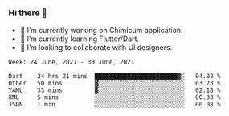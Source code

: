 ### Hi there 👋

<!--
**devcat37/devcat37** is a ✨ _special_ ✨ repository because its `README.md` (this file) appears on your GitHub profile.-->


- 🔭 I’m currently working on Chimicum application.
- 🌱 I’m currently learning Flutter/Dart.
- 👯 I’m looking to collaborate with UI designers.
<!-- - 🤔 I’m looking for help with ... -->

<!--START_SECTION:waka-->
```text
Week: 24 June, 2021 - 30 June, 2021

Dart    24 hrs 21 mins  ███████████████████████▓░   94.08 % 
Other   50 mins         ▓░░░░░░░░░░░░░░░░░░░░░░░░   03.23 % 
YAML    33 mins         ▓░░░░░░░░░░░░░░░░░░░░░░░░   02.18 % 
XML     5 mins          ░░░░░░░░░░░░░░░░░░░░░░░░░   00.33 % 
JSON    1 min           ░░░░░░░░░░░░░░░░░░░░░░░░░   00.08 % 
```
<!--END_SECTION:waka-->
